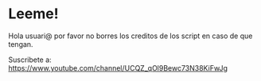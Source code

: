 # Leeme!

Hola usuari@ por favor no borres los creditos de los script en caso de que tengan.
 
Suscribete a: https://www.youtube.com/channel/UCQZ_qOl9Bewc73N38KiFwJg
